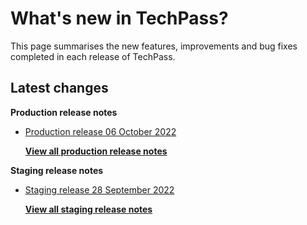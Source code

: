 # What's new in TechPass?

This page summarises the new features, improvements and bug fixes completed in each release of TechPass.

## Latest changes

**Production release notes**
- [Production release 06 October 2022](whats-new/production-release-notes?id=production-release-06-october-2022)


  [**View all production release notes**](/whats-new/production-release-notes)

**Staging release notes**
- [Staging release 28 September 2022](whats-new/staging-release-notes?id=staging-release-28-september-2022)


  [**View all staging release notes**](/whats-new/staging-release-notes)
